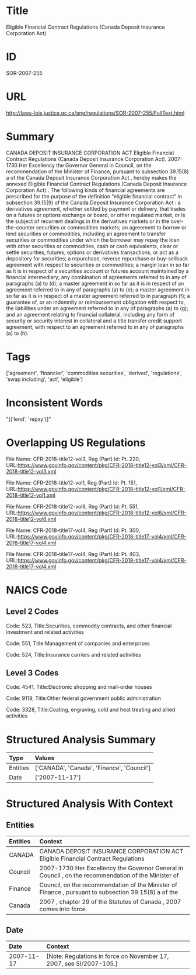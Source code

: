 # Title
Eligible Financial Contract Regulations (Canada Deposit Insurance Corporation Act)


# ID
SOR-2007-255

# URL
http://laws-lois.justice.gc.ca/eng/regulations/SOR-2007-255/FullText.html


# Summary
CANADA DEPOSIT INSURANCE CORPORATION ACT Eligible Financial Contract Regulations (Canada Deposit Insurance Corporation Act).
2007-1730 Her Excellency the Governor General in Council, on the recommendation of the Minister of Finance, pursuant to subsection 39.15(8) a  of the  Canada Deposit Insurance Corporation Act , hereby makes the annexed  Eligible Financial Contract Regulations (Canada Deposit Insurance Corporation Act) .
The following kinds of financial agreements are prescribed for the purpose of the definition “eligible financial contract” in subsection 39.15(9) of the  Canada Deposit Insurance Corporation Act : a derivatives agreement, whether settled by payment or delivery, that trades on a futures or options exchange or board, or other regulated market, or is the subject of recurrent dealings in the derivatives markets or in the over-the-counter securities or commodities markets; an agreement to borrow or lend securities or commodities, including an agreement to transfer securities or commodities under which the borrower may repay the loan with other securities or commodities, cash or cash equivalents, clear or settle securities, futures, options or derivatives transactions, or act as a depository for securities; a repurchase, reverse repurchase or buy-sellback agreement with respect to securities or commodities; a margin loan in so far as it is in respect of a securities account or futures account maintained by a financial intermediary; any combination of agreements referred to in any of paragraphs (a) to (d); a master agreement in so far as it is in respect of an agreement referred to in any of paragraphs (a) to (e); a master agreement in so far as it is in respect of a master agreement referred to in paragraph (f); a guarantee of, or an indemnity or reimbursement obligation with respect to, the liabilities under an agreement referred to in any of paragraphs (a) to (g); and an agreement relating to financial collateral, including any form of security or security interest in collateral and a title transfer credit support agreement, with respect to an agreement referred to in any of paragraphs (a) to (h).


# Tags
['agreement', 'financier', 'commodities securities', 'derived', 'regulations', 'swap including', 'act', 'eligible']


# Inconsistent Words
"[('lend', 'repay')]"


# Overlapping US Regulations
File Name: CFR-2018-title12-vol3, Reg (Part) Id: Pt. 220, URL:https://www.govinfo.gov/content/pkg/CFR-2018-title12-vol3/xml/CFR-2018-title12-vol3.xml

File Name: CFR-2018-title12-vol1, Reg (Part) Id: Pt. 151, URL:https://www.govinfo.gov/content/pkg/CFR-2018-title12-vol1/xml/CFR-2018-title12-vol1.xml

File Name: CFR-2018-title12-vol6, Reg (Part) Id: Pt. 551, URL:https://www.govinfo.gov/content/pkg/CFR-2018-title12-vol6/xml/CFR-2018-title12-vol6.xml

File Name: CFR-2018-title17-vol4, Reg (Part) Id: Pt. 300, URL:https://www.govinfo.gov/content/pkg/CFR-2018-title17-vol4/xml/CFR-2018-title17-vol4.xml

File Name: CFR-2018-title17-vol4, Reg (Part) Id: Pt. 403, URL:https://www.govinfo.gov/content/pkg/CFR-2018-title17-vol4/xml/CFR-2018-title17-vol4.xml




# NAICS Code
## Level 2 Codes
Code: 523, Title:Securities, commodity contracts, and other financial investment and related activities

Code: 551, Title:Management of companies and enterprises

Code: 524, Title:Insurance carriers and related activities




## Level 3 Codes
Code: 4541, Title:Electronic shopping and mail-order houses

Code: 9119, Title:Other federal government public administration

Code: 3328, Title:Coating, engraving, cold and heat treating and allied activities







# Structured Analysis Summary
| Type     | Values                                     |
|:---------|:-------------------------------------------|
| Entities | ['CANADA', 'Canada', 'Finance', 'Council'] |
| Date     | ['2007-11-17']                             |


# Structured Analysis With Context
 


## Entities
| Entities   | Context                                                                                              |
|:-----------|:-----------------------------------------------------------------------------------------------------|
| CANADA     | CANADA DEPOSIT INSURANCE CORPORATION ACT Eligible Financial Contract Regulations                     |
| Council    | 2007-1730 Her Excellency the Governor General in  Council , on the recommendation of the Minister of |
| Finance    | Council, on the recommendation of the Minister of Finance , pursuant to subsection 39.15(8) a of the |
| Canada     | 2007 , chapter 29 of the Statutes of Canada , 2007 comes into force.                                 |


## Date
| Date       | Context                                                               |
|:-----------|:----------------------------------------------------------------------|
| 2007-11-17 | [Note: Regulations in force on November 17, 2007,  see  SI/2007-105.] |


